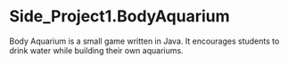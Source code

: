 # Side_Project1.BodyAquarium
Body Aquarium is a small game written in Java. It encourages students to drink water while building their own aquariums.
